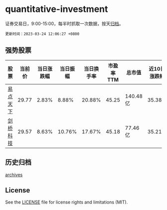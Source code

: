 # quantitative-investment

证券交易日，9:00-15:00，每半时抓取一次数据，按天[归档](archives)。

`更新时间：2023-03-24 12:06:27 +0800`

## 强势股票

|股票|当前价|当日涨跌幅|当日振幅|当日换手率|市盈率TTM|总市值|近10日涨跌幅|
|----|----|----|----|----|----|----|----|
|[易点天下](https://xueqiu.com/S/SZ301171)|29.77|2.83%|8.88%|20.88%|45.25|140.48亿|35.38%|
|[剑桥科技](https://xueqiu.com/S/SH603083)|29.57|8.63%|10.76%|17.67%|45.18|77.46亿|35.21%|

## 历史归档

[archives](archives)

## License

See the [LICENSE](LICENSE) file for license rights and limitations (MIT).